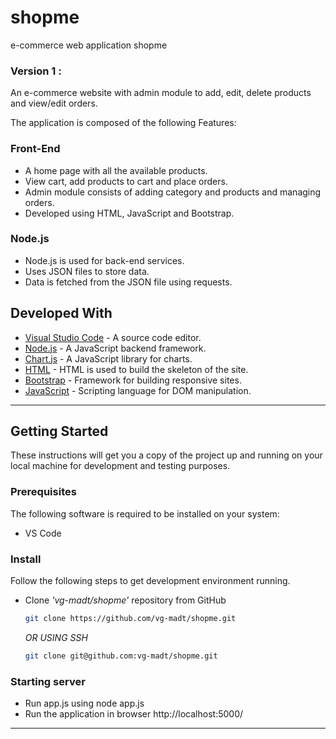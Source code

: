 # shopme
e-commerce web application shopme

### Version 1 :

An e-commerce website with admin module to add, edit, delete products and view/edit orders.

The application is composed of the following Features:

### Front-End
* A home page with all the available products.
* View cart, add products to cart and place orders.
* Admin module consists of adding category and products and managing orders.
* Developed using HTML, JavaScript and Bootstrap.


### Node.js

* Node.js is used for back-end services.
* Uses JSON files to store data.
* Data is fetched from the JSON file using requests.

## Developed With

* [Visual Studio Code](https://code.visualstudio.com/) - A source code editor.
* [Node.js](https://nodejs.org/en/) - A JavaScript backend framework.
* [Chart.js](https://www.chartjs.org/) - A JavaScript library for charts.
* [HTML](https://developer.mozilla.org/en-US/docs/Web/HTML) - HTML is used to build the skeleton of the site.
* [Bootstrap](https://getbootstrap.com/docs/4.0/getting-started/introduction/) - Framework for building responsive sites.
* [JavaScript](https://developer.mozilla.org/en-US/docs/Web/JavaScript) - Scripting language for DOM manipulation.


---


## Getting Started

These instructions will get you a copy of the project up and running on your local machine for development and testing purposes.

### Prerequisites

The following software is required to be installed on your system:

* VS Code


### Install

Follow the following steps to get development environment running.

* Clone _'vg-madt/shopme'_ repository from GitHub

  ```bash
  git clone https://github.com/vg-madt/shopme.git
  ```

   _OR USING SSH_

  ```bash
  git clone git@github.com:vg-madt/shopme.git
  ```



### Starting server

* Run app.js using node app.js
* Run the application in browser http://localhost:5000/

---

